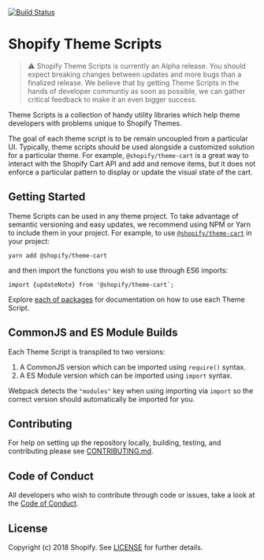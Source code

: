 [![Build Status](https://travis-ci.org/Shopify/theme-scripts.svg?branch=master)](https://travis-ci.org/Shopify/theme-scripts)

# Shopify Theme Scripts

> ⚠️ Shopify Theme Scripts is currently an Alpha release. You should expect breaking changes between updates and more bugs than a finalized release. We believe that by getting Theme Scripts in the hands of developer communtiy as soon as possible, we can gather critical feedback to make it an even bigger success.

Theme Scripts is a collection of handy utility libraries which help theme developers with problems unique to Shopify Themes.

The goal of each theme script is to be remain uncoupled from a particular UI. Typically, theme scripts should be used alongside a customized solution for a particular theme. For example, `@shopify/theme-cart` is a great way to interact with the Shopify Cart API and add and remove items, but it does not enforce a particular pattern to display or update the visual state of the cart.

## Getting Started

Theme Scripts can be used in any theme project. To take advantage of semantic versioning and easy updates, we recommend using NPM or Yarn to include them in your project. For example, to use [`@shopify/theme-cart`](https://github.com/Shopify/theme-scripts/tree/master/packages/theme-cart) in your project:

```
yarn add @shopify/theme-cart
```

and then import the functions you wish to use through ES6 imports:

```
import {updateNote} from '@shopify/theme-cart`;
```

Explore [each of packages](https://github.com/Shopify/theme-scripts/tree/master/packages) for documentation on how to use each Theme Script.

## CommonJS and ES Module Builds

Each Theme Script is transpiled to two versions:

1.  A CommonJS version which can be imported using `require()` syntax.
2.  A ES Module version which can be imported using `import` syntax.

Webpack detects the `"modules"` key when using importing via `import` so the correct version should automatically be imported for you.

## Contributing

For help on setting up the repository locally, building, testing, and contributing
please see [CONTRIBUTING.md](https://github.com/Shopify/theme-scripts/blob/master/CONTRIBUTING.md).

## Code of Conduct

All developers who wish to contribute through code or issues, take a look at the
[Code of Conduct](https://github.com/Shopify/theme-scripts/blob/master/CODE_OF_CONDUCT.md).

## License

Copyright (c) 2018 Shopify. See [LICENSE](https://github.com/Shopify/theme-scripts/blob/master/LICENSE) for further details.
